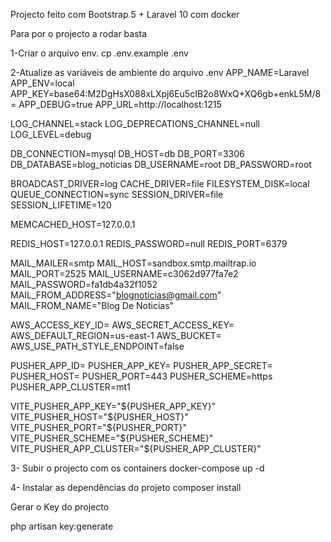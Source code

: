 Projecto feito com Bootstrap 5 + Laravel 10 com docker


Para por o projecto a rodar basta

1-Criar o arquivo env.
cp .env.example .env


2-Atualize as variáveis de ambiente do arquivo .env
APP_NAME=Laravel
APP_ENV=local
APP_KEY=base64:M2DgHsX088xLXpj6Eu5cIB2o8WxQ+XQ6gb+enkL5M/8=
APP_DEBUG=true
APP_URL=http://localhost:1215

LOG_CHANNEL=stack
LOG_DEPRECATIONS_CHANNEL=null
LOG_LEVEL=debug

DB_CONNECTION=mysql
DB_HOST=db
DB_PORT=3306
DB_DATABASE=blog_noticias
DB_USERNAME=root
DB_PASSWORD=root

BROADCAST_DRIVER=log
CACHE_DRIVER=file
FILESYSTEM_DISK=local
QUEUE_CONNECTION=sync
SESSION_DRIVER=file
SESSION_LIFETIME=120

MEMCACHED_HOST=127.0.0.1

REDIS_HOST=127.0.0.1
REDIS_PASSWORD=null
REDIS_PORT=6379

MAIL_MAILER=smtp
MAIL_HOST=sandbox.smtp.mailtrap.io
MAIL_PORT=2525
MAIL_USERNAME=c3062d977fa7e2
MAIL_PASSWORD=fa1db4a32f1052
MAIL_FROM_ADDRESS="blognoticias@gmail.com"
MAIL_FROM_NAME="Blog De Noticias"

AWS_ACCESS_KEY_ID=
AWS_SECRET_ACCESS_KEY=
AWS_DEFAULT_REGION=us-east-1
AWS_BUCKET=
AWS_USE_PATH_STYLE_ENDPOINT=false

PUSHER_APP_ID=
PUSHER_APP_KEY=
PUSHER_APP_SECRET=
PUSHER_HOST=
PUSHER_PORT=443
PUSHER_SCHEME=https
PUSHER_APP_CLUSTER=mt1

VITE_PUSHER_APP_KEY="${PUSHER_APP_KEY}"
VITE_PUSHER_HOST="${PUSHER_HOST}"
VITE_PUSHER_PORT="${PUSHER_PORT}"
VITE_PUSHER_SCHEME="${PUSHER_SCHEME}"
VITE_PUSHER_APP_CLUSTER="${PUSHER_APP_CLUSTER}"


3- Subir o projecto com os containers
docker-compose up -d

4- Instalar as dependências do projeto
composer install

Gerar o Key do projecto

php artisan key:generate
